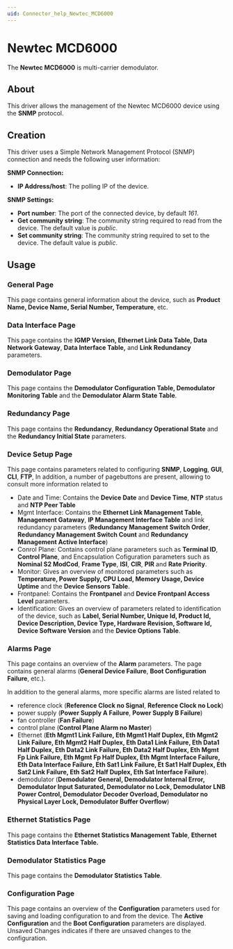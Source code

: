 ```yaml
---
uid: Connector_help_Newtec_MCD6000
---
```


# Newtec MCD6000

The **Newtec MCD6000** is multi-carrier demodulator.

## About

This driver allows the management of the Newtec MCD6000 device using the **SNMP** protocol.

## Creation

This driver uses a Simple Network Management Protocol (SNMP) connection and needs the following user information:

**SNMP Connection:**

- **IP Address/host**: The polling IP of the device.

**SNMP Settings:**

- **Port number**: The port of the connected device, by default *161*.
- **Get community string**: The community string required to read from the device. The default value is *public*.
- **Set community string**: The community string required to set to the device. The default value is *public*.

## Usage

### General Page

This page contains general information about the device, such as **Product Name, Device Name, Serial Number, Temperature**, etc.

### Data Interface Page

This page contains the **IGMP Version, Ethernet Link Data Table, Data Network Gateway**, **Data Interface Table,** and **Link Redundancy** parameters.

### Demodulator Page

This page contains the **Demodulator Configuration Table, Demodulator Monitoring Table** and the **Demodulator Alarm State Table**.

### Redundancy Page

This page contains the **Redundancy**, **Redundancy Operational State** and the **Redundancy Initial State** parameters.

### Device Setup Page

This page contains parameters related to configuring **SNMP**, **Logging**, **GUI**, **CLI**, **FTP**, In addition, a number of pagebuttons are present, allowing to consult more information related to

- Date and Time: Contains the **Device Date** and **Device Time**, **NTP** status and **NTP Peer Table**
- Mgmt Interface: Contains the **Ethernet Link Management Table**, **Management Gataway**, **IP Management Interface Table** and link redundancy parameters (**Redundancy Management Switch Order**, **Redundancy Management Switch Count** and **Redundancy Management Active Interface**)
- Conrol Plane: Contains control plane parameters such as **Terminal ID**, **Control Plane**, and Encapsulation Cofiguration parameters such as **Nominal S2 ModCod**, **Frame Type**, **ISI**, **CIR**, **PIR** and **Rate Priority**.
- Monitor: Gives an overview of monitored parameters such as **Temperature, Power Supply, CPU Load, Memory Usage, Device Uptime** and the **Device Sensors Table**.
- Frontpanel: Contains the **Frontpanel** and **Device Frontpanl Access Level** parameters.
- Identification: Gives an overview of parameters related to identification of the device, such as **Label, Serial Number, Unique Id, Product Id, Device Description, Device Type, Hardware Revision, Software Id, Device Software Version** and the **Device Options Table**.

### Alarms Page

This page contains an overview of the **Alarm** parameters. The page contains general alarms (**General Device Failure**, **Boot Configuration Failure**, etc.).

In addition to the general alarms, more specific alarms are listed related to

- reference clock (**Reference Clock no Signal**, **Reference Clock no Lock**)
- power supply (**Power Supply A Failure**, **Power Supply B Failure**)
- fan controller (**Fan Failure**)
- control plane (**Control Plane Alarm no Master**)
- Ethernet (**Eth Mgmt1 Link Failure, Eth Mgmt1 Half Duplex, Eth Mgmt2 Link Failure, Eth Mgmt2 Half Duplex, Eth Data1 Link Failure, Eth Data1 Half Duplex, Eth Data2 Link Failure, Eth Data2 Half Duplex, Eth Mgmt Fp Link Failure, Eth Mgmt Fp Half Duplex, Eth Mgmt Interface Failure, Eth Data Interface Failure, Eth Sat1 Link Failure, Et Sat1 Half Duplex, Eth Sat2 Link Failure, Eth Sat2 Half Duplex, Eth Sat Interface Failure**).
- demodulator (**Demodulator General, Demodulator Internal Error, Demodulator Input Saturated, Demodulator no Lock, Demodulator LNB Power Control, Demodulator Decoder Overload, Demodulator no Physical Layer Lock, Demodulator Buffer Overflow**)

### Ethernet Statistics Page

This page contains the **Ethernet Statistics Management Table**, **Ethernet Statistics Data Interface Table.**

### Demodulator Statistics Page

This page contains the **Demodulator Statistics Table**.

### Configuration Page

This page contains an overview of the **Configuration** parameters used for saving and loading configuration to and from the device. The **Active Configuration** and the **Boot Configuration** parameters are displayed. Unsaved Changes indicates if there are unsaved changes to the configuration.
